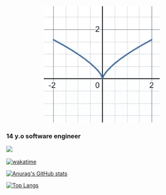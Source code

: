 <div align=center>
<img src="https://github.com/lubaskinc0de/lubaskinc0de/blob/main/desmos-graph.gif">
</div>

### 14 y.o software engineer

<a href="https://t.me/lubaskinc0de">
<img src="https://img.shields.io/badge/Telegram-blue?logo=Telegram&logoColor=Blue&style=for-the-badge">
</a>

[![wakatime](https://wakatime.com/badge/user/280c7358-d8a9-44aa-81b1-ee89e6499271.svg)](https://wakatime.com/@280c7358-d8a9-44aa-81b1-ee89e6499271)
<img src="https://komarev.com/ghpvc/?username=lubaskinc0de&style=flat-square&color=blue" alt=""/>

[![Anurag's GitHub stats](https://github-readme-stats.vercel.app/api?username=lubaskinc0de&theme=tokyonight)](https://github.com/anuraghazra/github-readme-stats)

[![Top Langs](https://github-readme-stats.vercel.app/api/top-langs/?username=lubaskinc0de&layout=compact&theme=tokyonight)](https://github.com/anuraghazra/github-readme-stats)
